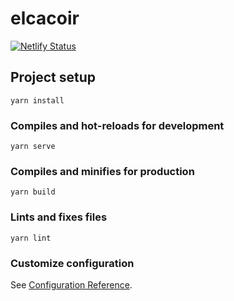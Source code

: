 # elcacoir

[![Netlify Status](https://api.netlify.com/api/v1/badges/481638c2-fe47-4394-bfc5-a79ad6e44dde/deploy-status)](https://app.netlify.com/sites/elcaco/deploys)
## Project setup
```
yarn install
```

### Compiles and hot-reloads for development
```
yarn serve
```

### Compiles and minifies for production
```
yarn build
```

### Lints and fixes files
```
yarn lint
```

### Customize configuration
See [Configuration Reference](https://cli.vuejs.org/config/).
